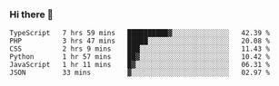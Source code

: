 ### Hi there 👋

<!--START_SECTION:waka-->

```text
TypeScript   7 hrs 59 mins   ██████████▓░░░░░░░░░░░░░░   42.39 %
PHP          3 hrs 47 mins   █████░░░░░░░░░░░░░░░░░░░░   20.08 %
CSS          2 hrs 9 mins    ███░░░░░░░░░░░░░░░░░░░░░░   11.43 %
Python       1 hr 57 mins    ██▓░░░░░░░░░░░░░░░░░░░░░░   10.42 %
JavaScript   1 hr 11 mins    █▓░░░░░░░░░░░░░░░░░░░░░░░   06.31 %
JSON         33 mins         ▓░░░░░░░░░░░░░░░░░░░░░░░░   02.97 %
```

<!--END_SECTION:waka-->
